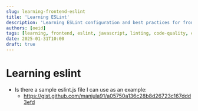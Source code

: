 ```yaml
---
slug: learning-frontend-eslint
title: 'Learning ESLint'
description: 'Learning ESLint configuration and best practices for frontend development'
authors: [oeid]
tags: [learning, frontend, eslint, javascript, linting, code-quality, configuration]
date: 2025-01-31T10:00
draft: true
---
```


# Learning eslint
- Is there a sample eslint.js file I can use as an example:
    - https://gist.github.com/manjula91/a05750a136c28b8d26723c167ddd3efd
